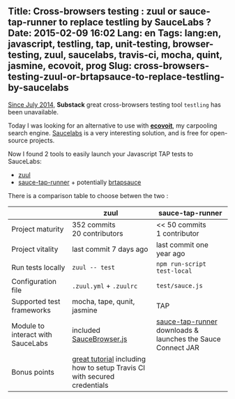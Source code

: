 Title: Cross-browsers testing : zuul or sauce-tap-runner to replace testling by SauceLabs ?
Date: 2015-02-09 16:02
Lang: en
Tags: lang:en, javascript, testling, tap, unit-testing, browser-testing, zuul, saucelabs, travis-ci, mocha, quint, jasmine, ecovoit, prog
Slug: cross-browsers-testing-zuul-or-brtapsauce-to-replace-testling-by-saucelabs
---
[Since July 2014](//github.com/substack/testling/issues/88), **Substack** great cross-browsers testing tool `testling` has been unavailable.

Today I was looking for an alternative to use with [**ecovoit**](https://github.com/Lucas-C/ecovoit), my carpooling search engine. [Saucelabs](//saucelabs.com/docs/onboarding) is a very interesting solution, and is free for open-source projects.

Now I found 2 tools to easily launch your Javascript TAP tests to SauceLabs:

- [zuul](//github.com/defunctzombie/zuul)
- [sauce-tap-runner](//github.com/conradz/sauce-tap-runner) + potentially [brtapsauce](//github.com/rvagg/brtapsauce)

There is a comparison table to choose betwen the two :

<table>
  <thead>
    <tr>
      <th></th>
      <th>zuul</th>
      <th>sauce-tap-runner</th>
    </tr>
  </thead>
  <tbody>
    <tr>
      <td>Project maturity</td>
      <td>352 commits<br>20 contributors</td>
      <td><< 50 commits<br>1 contributor</td>
    </tr>
    <tr>
      <td>Project vitality</td>
      <td>last commit 7 days ago</td>
      <td>last commit one year ago</td>
    </tr>
    <tr>
      <td>Run tests locally</td>
      <td><code>zuul -- test</code></td>
      <td><code>npm run-script test-local</code></td>
    </tr>
    <tr>
      <td>Configuration file</td>
      <td><code>.zuul.yml</code> + <code>.zuulrc</code></td>
      <td><code>test/sauce.js</code></td>
    </tr>
    <tr>
      <td>Supported test frameworks</td>
      <td>mocha, tape, qunit, jasmine</td>
      <td>TAP</td>
    </tr>
    <tr>
      <td>Module to interact with SauceLabs</td>
      <td>included <a href="https://github.com/defunctzombie/zuul/blob/master/lib/SauceBrowser.js">SauceBrowser.js</a></td>
      <td><a href="https://github.com/conradz/sauce-tap-runner">sauce-tap-runner</a> downloads & launches the Sauce Connect JAR</td>
    </tr>
    <tr>
      <td>Bonus points</td>
      <td><a href="https://github.com/defunctzombie/zuul/wiki/quickstart">great tutorial</a> including how to setup Travis CI with secured credentials</td>
      <td></td>
    </tr>
  </tbody>
</table>
